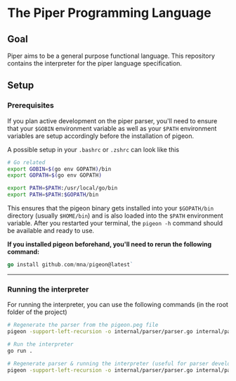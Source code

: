# The Piper Programming Language

## Goal
Piper aims to be a general purpose functional language.
This repository contains the interpreter for the piper language specification.

## Setup

### Prerequisites
If you plan active development on the piper parser, you'll need to ensure that your `$GOBIN` environment variable as well as your `$PATH` environment variables are setup accordingly before the installation of pigeon.

A possible setup in your `.bashrc` or `.zshrc` can look like this

```bash
# Go related
export GOBIN=$(go env GOPATH)/bin
export GOPATH=$(go env GOPATH)

export PATH=$PATH:/usr/local/go/bin
export PATH=$PATH:$GOPATH/bin
```

This ensures that the pigeon binary gets installed into your `$GOPATH/bin` directory (usually `$HOME/bin`) and is also loaded into the `$PATH` environment variable.
After you restarted your terminal, the `pigeon -h` command should be available and ready to use.

**If you installed pigeon beforehand, you'll need to rerun the following command:**
```go
go install github.com/mna/pigeon@latest`
```
---
### Running the interpreter

For running the interpreter, you can use the following commands (in the root folder of the project)

```bash
# Regenerate the parser from the pigeon.peg file
pigeon -support-left-recursion -o internal/parser/parser.go internal/parser/pigeon.peg

# Run the interpreter
go run .

# Regenerate parser & running the interpreter (useful for parser development)
pigeon -support-left-recursion -o internal/parser/parser.go internal/parser/pigeon.peg && go run .
```
